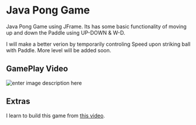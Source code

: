 # Java Pong Game


Java Pong Game using JFrame. Its has some basic functionality of moving up and down the Paddle using UP-DOWN & W-D.

I will make a better verion by temporarily controling Speed upon striking ball with Paddle. More level will be added soon.


## GamePlay Video

![enter image description here](https://drive.google.com/uc?export=download&id=16y0hIze1OjgIjV6uoFdZMQViH_9RXfMG)



## Extras

I learn to build this game from [this video](https://youtu.be/oLirZqJFKPE).
